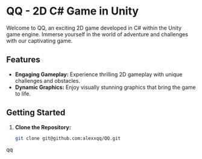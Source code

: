 # QQ - 2D C# Game in Unity

Welcome to QQ, an exciting 2D game developed in C# within the Unity game engine. Immerse yourself in the world of adventure and challenges with our captivating game.

## Features

- **Engaging Gameplay:** Experience thrilling 2D gameplay with unique challenges and obstacles.
- **Dynamic Graphics:** Enjoy visually stunning graphics that bring the game to life.

## Getting Started

1. **Clone the Repository:**
   ```bash
   git clone git@github.com:alexxqq/QQ.git
qq
